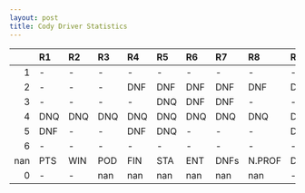 ```yaml
---
layout: post 
title: Cody Driver Statistics
--- 
```


|     | R1   | R2   | R3   | R4   | R5   | R6   | R7   | R8     | R9   | R10   | R11   | R12   | Points   | Pos   |
|----:|:-----|:-----|:-----|:-----|:-----|:-----|:-----|:-------|:-----|:------|:------|:------|:---------|:------|
|   1 | -    | -    | -    | -    | -    | -    | -    | -      | -    | -     | -     | -     | 56.0     | 8.0   |
|   2 | -    | -    | -    | DNF  | DNF  | DNF  | DNF  | DNF    | DNF  | DNF   | DNF   | DNQ   | 28.0     | 15.0  |
|   3 | -    | -    | -    | -    | DNQ  | DNF  | DNF  | -      | -    | -     | -     | -     | 38.0     | 10.0  |
|   4 | DNQ  | DNQ  | DNQ  | DNQ  | DNQ  | DNQ  | DNQ  | DNQ    | DNQ  | DNQ   | DNF   | -     | 9.0      | 20.0  |
|   5 | DNF  | -    | -    | DNF  | DNQ  | -    | -    | -      | DNQ  | -     | 17    | -     | 0.0      | 31.0  |
|   6 | -    | -    | -    | -    | -    | -    | -    | -      | -    | -     | -     | -     | 3.0      | 26.0  |
| nan | PTS  | WIN  | POD  | FIN  | STA  | ENT  | DNFs | N.PROF | DNQ  | %FIN  | PPR   | BST   | CHA      | RNK   |
|   0 | -    | -    | nan  | nan  | nan  | nan  | nan  | nan    | -    | -     | DNQ   | -     | -        | DNF   |